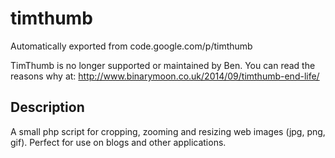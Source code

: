 # timthumb
Automatically exported from code.google.com/p/timthumb

TimThumb is no longer supported or maintained by Ben. You can read the reasons why at: http://www.binarymoon.co.uk/2014/09/timthumb-end-life/

## Description
A small php script for cropping, zooming and resizing web images (jpg, png, gif). Perfect for use on blogs and other applications.

